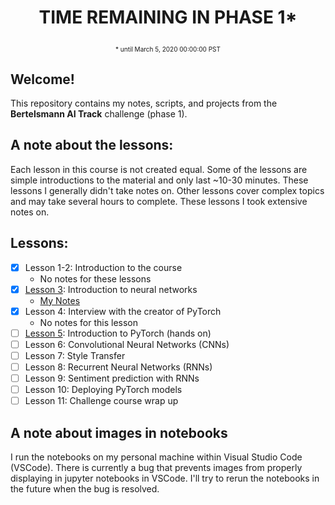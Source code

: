 # <p style="text-align: center;">TIME REMAINING IN PHASE 1*</p>
<!-- Display the countdown timer -->
<p style="text-align: center; font-size: 60px; margin-top: 0px; margin-bottom: 0px;"><a href="https://sites.google.com/udacity.com/bertelsmann-challenge/ai-track" id="demo"></a></p>
<script src="countdown.js"></script>

<p style="font-size: 10px; text-align:center;">* until March 5, 2020 00:00:00 PST</p>

## Welcome!
This repository contains my notes, scripts, and projects from the **Bertelsmann AI Track** challenge (phase 1).

## A note about the lessons:
Each lesson in this course is not created equal. Some of the lessons are simple introductions to the material and only last ~10-30 minutes. These lessons I generally didn't take notes on. Other lessons cover complex topics and may take several hours to complete. These lessons I took extensive notes on.

## Lessons:
* [X] Lesson 1-2: Introduction to the course
  * No notes for these lessons
* [X] [Lesson 3](Lesson03/): Introduction to neural networks
  * [My Notes](Lesson03/notes/Lesson03_Intro-To-Neural-Networks.pdf)
* [X] Lesson 4: Interview with the creator of PyTorch
  * No notes for this lesson
* [ ] [Lesson 5](Lesson05/): Introduction to PyTorch (hands on)
* [ ] Lesson 6: Convolutional Neural Networks (CNNs)
* [ ] Lesson 7: Style Transfer
* [ ] Lesson 8: Recurrent Neural Networks (RNNs)
* [ ] Lesson 9: Sentiment prediction with RNNs
* [ ] Lesson 10: Deploying PyTorch models
* [ ] Lesson 11: Challenge course wrap up

## A note about images in notebooks
I run the notebooks on my personal machine within Visual Studio Code (VSCode). There is currently a bug that prevents images from properly displaying in jupyter notebooks in VSCode. I'll try to rerun the notebooks in the future when the bug is resolved.
